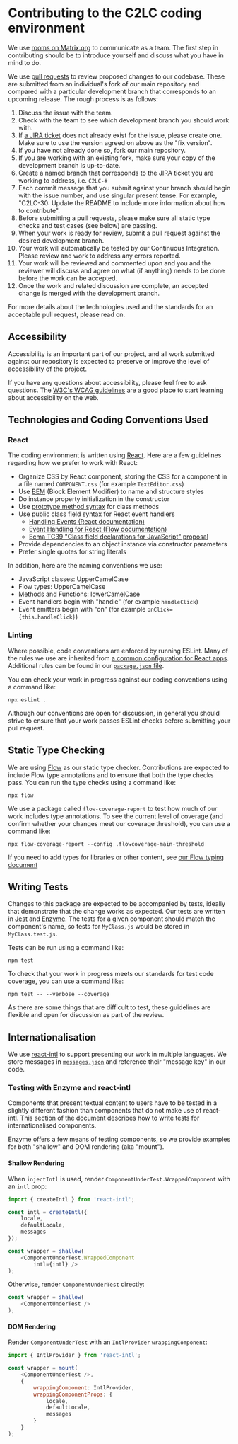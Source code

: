 # Contributing to the C2LC coding environment

We use [rooms on Matrix.org](https://wiki.fluidproject.org/display/fluid/Matrix+Channel) to communicate as a team.  The
first step in contributing should be to introduce yourself and discuss what you have in mind to do.

We use [pull requests](https://docs.github.com/en/github/collaborating-with-issues-and-pull-requests/about-pull-requests)
to review proposed changes to our codebase. These are submitted from an individual's fork of our main repository
and compared with a particular development branch that corresponds to an upcoming release. The rough process is as
follows:

1. Discuss the issue with the team.
2. Check with the team to see which development branch you should work with.
3. If [a JIRA ticket](https://issues.fluidproject.org/projects/C2LC/issues) does not already exist for the issue, please
   create one. Make sure to use the version agreed on above as the "fix version".
4. If you have not already done so, fork our main repository.
5. If you are working with an existing fork, make sure your copy of the development branch is up-to-date.
6. Create a named branch that corresponds to the JIRA ticket you are working to address, i.e. `C2LC-#`
7. Each commit message that you submit against your branch should begin with the issue number, and use singular present
   tense. For example, "C2LC-30: Update the README to include more information about how to contribute".
8. Before submitting a pull requests, please make sure all static type checks and test cases (see below) are passing.
9. When your work is ready for review, submit a pull request against the desired development branch.
10. Your work will automatically be tested by our Continuous Integration. Please review and work to address any errors
   reported.
11. Your work will be reviewed and commented upon and you and the reviewer will discuss and agree on what (if anything)
    needs to be done before the work can be accepted.
12. Once the work and related discussion are complete, an accepted change is merged with the development branch.

For more details about the technologies used and the standards for an acceptable pull request, please read on.

## Accessibility 

Accessibility is an important part of our project, and all work submitted against our repository is expected to preserve
or improve the level of accessibility of the project.

If you have any questions about accessibility, please feel free to ask questions. The
[W3C's WCAG guidelines](https://www.w3.org/WAI/standards-guidelines/wcag/) are a good place to start learning about
accessibility on the web.

## Technologies and Coding Conventions Used

### React

The coding environment is written using [React](https://reactjs.org). Here are a few guidelines regarding how we prefer
to work with React:

- Organize CSS by React component, storing the CSS for a component in a file named `COMPONENT.css` (for example
  `TextEditor.css`)
- Use [BEM](http://getbem.com/) (Block Element Modifier) to name and structure styles
- Do instance property initialization in the constructor
- Use [prototype method syntax](https://developer.mozilla.org/en-US/docs/Web/JavaScript/Reference/Classes#Prototype_methods)
  for class methods
- Use public class field syntax for React event handlers
    - [Handling Events (React documentation)](https://reactjs.org/docs/handling-events.html)
    - [Event Handling for React (Flow documentation)](https://flow.org/en/docs/react/events/)
    - [Ecma TC39 "Class field declarations for JavaScript" proposal](https://github.com/tc39/proposal-class-fields)
- Provide dependencies to an object instance via constructor parameters
- Prefer single quotes for string literals

In addition, here are the naming conventions we use:

- JavaScript classes: UpperCamelCase
- Flow types: UpperCamelCase
- Methods and Functions: lowerCamelCase
- Event handlers begin with "handle" (for example `handleClick`)
- Event emitters begin with "on" (for example `onClick={this.handleClick}`)

### Linting

Where possible, code conventions are enforced by running ESLint. Many of the rules we use are inherited from
[a common configuration for React apps](https://www.npmjs.com/package/eslint-config-react-app). Additional rules can
be found in our [`package.json` file](../package.json).

You can check your work in progress against our coding conventions using a command like:

```
npx eslint .
```

Although our conventions are open for discussion, in general you should strive to ensure that your work passes ESLint
checks before submitting your pull request.

## Static Type Checking

We are using [Flow](https://flow.org/) as our static type checker. Contributions are expected to include Flow type
annotations and to ensure that both the type checks pass. You can run the type checks using a command like:

```
npx flow
```

We use a package called `flow-coverage-report` to test how much of our work includes type annotations. To see the
current level of coverage (and confirm whether your changes meet our coverage threshold), you can use a command like: 

```
npx flow-coverage-report --config .flowcoverage-main-threshold
```

If you need to add types for libraries or other content, see [our Flow typing document](flow-typing.md)

## Writing Tests

Changes to this package are expected to be accompanied by tests, ideally that demonstrate that the change works as
expected. Our tests are written in [Jest](https://jestjs.io) and [Enzyme](https://enzymejs.github.io/enzyme/). The
tests for a given component should match the component's name, so tests for `MyClass.js` would be stored in
`MyClass.test.js`.

Tests can be run using a command like:

```
npm test
```

To check that your work in progress meets our standards for test code coverage, you can use a command like:

```
npm test -- --verbose --coverage
```

As there are some things that are difficult to test, these guidelines are flexible and open for discussion as part of
the review.

## Internationalisation

We use [react-intl](https://formatjs.io/docs/react-intl/) to support presenting our work in multiple languages. We
store messages in [`messages.json`](../src/messages.json) and reference their "message key" in our code.

### Testing with Enzyme and react-intl

Components that present textual content to users have to be tested in a slightly different fashion than components
that do not make use of react-intl. This section of the document describes how to write tests for internationalised
components.

Enzyme offers a few means of testing components, so we provide examples for both "shallow" and DOM rendering
(aka "mount").

#### Shallow Rendering

When `injectIntl` is used, render `ComponentUnderTest.WrappedComponent` with an `intl` prop:

```javascript
import { createIntl } from 'react-intl';

const intl = createIntl({
    locale,
    defaultLocale,
    messages
});

const wrapper = shallow(
    <ComponentUnderTest.WrappedComponent
        intl={intl} />
);
```

Otherwise, render `ComponentUnderTest` directly:

```javascript
const wrapper = shallow(
    <ComponentUnderTest />
);
```

#### DOM Rendering

Render `ComponentUnderTest` with an `IntlProvider` `wrappingComponent`:

```javascript
import { IntlProvider } from 'react-intl';

const wrapper = mount(
    <ComponentUnderTest />,
    {
        wrappingComponent: IntlProvider,
        wrappingComponentProps: {
            locale,
            defaultLocale,
            messages
        }
    }
);
```